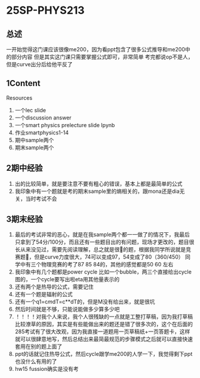 # 25SP-PHYS213


## 总述
一开始觉得这门课应该很像me200，因为看ppt包含了很多公式推导和me200中的部分内容
但是其实这门课只需要掌握公式即可，非常简单
考完都说op不是人，但是curve出分后给他平反了


## 1Content

Resources
1. 一个lec slide
2. 一个discussion answer
3. 一个smart physics prelecture slide
Ipynb
1. 作业smartphysics1-14
2. 期中sample两个
3. 期末sample两个


## 2期中经验
1. 出的比较简单，就是要注意不要有粗心的错误，基本上都是最简单的公式
2. 我印象中有一个题就是考的期末sample里的熵相关的，跟mona还是dia无关，当时考试不会


## 3期末经验
1. 最后的考试非常的恶心，就是在我sample两个都一一做了的情况下，我最后只拿到了54分/100分，而且还有一些题目出的有问题，现场才更改的，题目很长从来没见过，需要先阅读理解，总之就是很🐶的题，根据我同学所说就是竞赛题🐶，但是curve力度很大，74可以变成97，54变成了80（360/450） 同学中有三个物理竞赛的考了87 85 84的，其他的感觉都是50 60 左右
2. 我印象中有几个题都是power cycle 比如一个bubble，两三个直接给出cycle图的，一个cycle要写出啦eta用其他量表示的
3. 还有两个是热导的公式，需要记住
4. 还有一个题是辐射的公式
5. 还有一个q1=c*m*dT=c**dT的，但是M没有给出来，就是很坑
6. 然后时间就是不够，只能说能做多少算多少吧
7. ！！！！对我个人来说，我个人很残缺的一点就是工整打草稿，因为我打草稿比较潦草的原因，其实是有些能做出来的题还是错了很多次的，这个在后面的285考试有了很大改观，因为我直接一道题用一页草稿纸+一页答题卡，这样就可以很肆意地写，然后总结出来最简最规范的步骤模式之后就可以直接快速套用在别的题上面了
8. ppt的话就记住热导公式，然后cycle跟学me200的人学一下，我觉得剩下ppt也没什么有用的了
9. hw15 fussion确实是没有考




